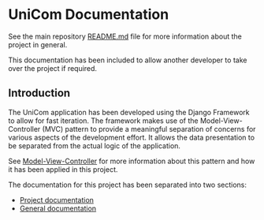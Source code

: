 # UniCom Documentation

See the main repository [README.md](http://stgit.dcs.gla.ac.uk/tp3-2018-ese1/dissertation/blob/master/README.md) file for more information about the project in general.

This documentation has been included to allow another developer to take over the project if required.

## Introduction

The UniCom application has been developed using the Django Framework to allow for fast iteration. The framework makes use of the Model-View-Controller (MVC) pattern to provide a meaningful separation of concerns for various aspects of the development effort. It allows the data presentation to be separated from the actual logic of the application.

See [Model-View-Controller](docs/program-docs/general/Model-View-Controller.md) for more information about this pattern and how it has been applied in this project.

The documentation for this project has been separated into two sections:

* [Project documentation](http://stgit.dcs.gla.ac.uk/tp3-2018-ese1/dissertation/blob/131-improve-program-documentation/docs/program-docs/project/README.md)
* [General documentation](http://stgit.dcs.gla.ac.uk/tp3-2018-ese1/dissertation/blob/131-improve-program-documentation/docs/program-docs/general/README.md)
